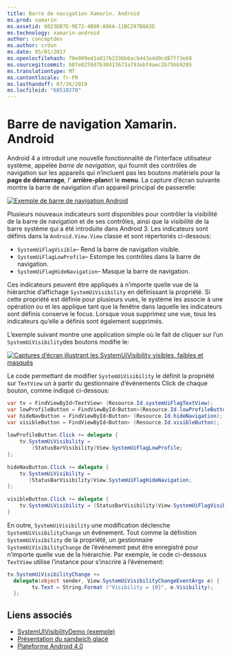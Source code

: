 ```yaml
---
title: Barre de navigation Xamarin. Android
ms.prod: xamarin
ms.assetid: 6023DB7E-9E72-4B90-A96A-11BC297B8A3D
ms.technology: xamarin-android
author: conceptdev
ms.author: crdun
ms.date: 05/01/2017
ms.openlocfilehash: 70e009ed1a017b2336b6acb443a4d9cd87ff3e68
ms.sourcegitcommit: b07e0259d7b30413673a793ebf4aec2b75bb9285
ms.translationtype: MT
ms.contentlocale: fr-FR
ms.lasthandoff: 07/26/2019
ms.locfileid: "68510270"
---
```

# <a name="xamarinandroid-navigation-bar"></a>Barre de navigation Xamarin. Android

Android 4 a introduit une nouvelle fonctionnalité de l’interface utilisateur système, appelée *barre de navigation*, qui fournit des contrôles de navigation sur les appareils qui n’incluent pas les boutons matériels pour la **page de démarrage**, l' **arrière-plan**et le **menu**.
La capture d’écran suivante montre la barre de navigation d’un appareil principal de passerelle:

 [![Exemple de barre de navigation Android](navigation-bar-images/19-navbar.png)](navigation-bar-images/19-navbar.png#lightbox)

Plusieurs nouveaux indicateurs sont disponibles pour contrôler la visibilité de la barre de navigation et de ses contrôles, ainsi que la visibilité de la barre système qui a été introduite dans Android 3. Les indicateurs sont définis dans la `Android.View.View` classe et sont répertoriés ci-dessous:

-   `SystemUiFlagVisible`&ndash; Rend la barre de navigation visible. 
-   `SystemUiFlagLowProfile`&ndash; Estompe les contrôles dans la barre de navigation. 
-   `SystemUiFlagHideNavigation`&ndash; Masque la barre de navigation. 


Ces indicateurs peuvent être appliqués à n’importe quelle vue de la hiérarchie d’affichage `SystemUiVisibility` en définissant la propriété. Si cette propriété est définie pour plusieurs vues, le système les associe à une opération ou et les applique tant que la fenêtre dans laquelle les indicateurs sont définis conserve le focus. Lorsque vous supprimez une vue, tous les indicateurs qu’elle a définis sont également supprimés.

L’exemple suivant montre une application simple où le fait de cliquer sur l’un `SystemUiVisibility`des boutons modifie le:

 [![Captures d’écran illustrant les SystemUiVisibility visibles, faibles et masqués](navigation-bar-images/18-systemuivisibility.png)](navigation-bar-images/18-systemuivisibility.png#lightbox)

Le code permettant de modifier `SystemUiVisibility` le définit la propriété sur `TextView` un à partir du gestionnaire d’événements Click de chaque bouton, comme indiqué ci-dessous:

```csharp
var tv = FindViewById<TextView> (Resource.Id.systemUiFlagTextView);
var lowProfileButton = FindViewById<Button>(Resource.Id.lowProfileButton);
var hideNavButton = FindViewById<Button> (Resource.Id.hideNavigation);
var visibleButton = FindViewById<Button> (Resource.Id.visibleButton);
           
lowProfileButton.Click += delegate {
    tv.SystemUiVisibility =
        (StatusBarVisibility)View.SystemUiFlagLowProfile;
};
           
hideNavButton.Click += delegate {
    tv.SystemUiVisibility =
       (StatusBarVisibility)View.SystemUiFlagHideNavigation;        
};
           
visibleButton.Click += delegate {
    tv.SystemUiVisibility = (StatusBarVisibility)View.SystemUiFlagVisible;
}
```

En outre, `SystemUiVisibility` une modification déclenche `SystemUiVisibilityChange` un événement. Tout comme la définition `SystemUiVisibility` de la propriété, un gestionnaire `SystemUiVisibilityChange` de l’événement peut être enregistré pour n’importe quelle vue de la hiérarchie. Par exemple, le code ci-dessous `TextView` utilise l’instance pour s’inscrire à l’événement:

```csharp
tv.SystemUiVisibilityChange +=
  delegate(object sender, View.SystemUiVisibilityChangeEventArgs e) {
        tv.Text = String.Format ("Visibility = {0}", e.Visibility);
  };
```



## <a name="related-links"></a>Liens associés

- [SystemUIVisibilityDemo (exemple)](https://developer.xamarin.com/samples/monodroid/SystemUIVisibilityDemo/)
- [Présentation du sandwich glacé](http://www.android.com/about/ice-cream-sandwich/)
- [Plateforme Android 4,0](https://developer.android.com/sdk/android-4.0.html)
